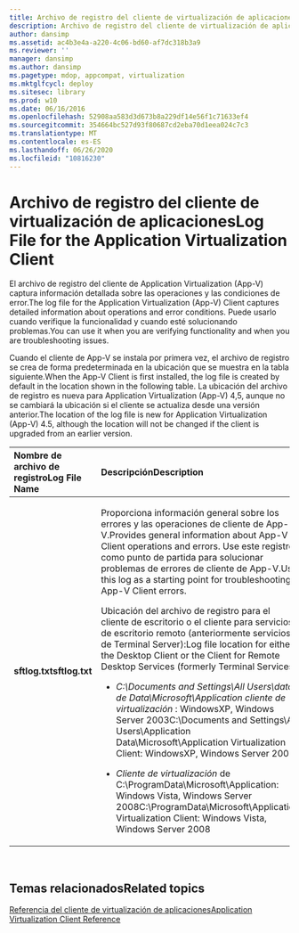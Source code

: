 ```yaml
---
title: Archivo de registro del cliente de virtualización de aplicaciones
description: Archivo de registro del cliente de virtualización de aplicaciones
author: dansimp
ms.assetid: ac4b3e4a-a220-4c06-bd60-af7dc318b3a9
ms.reviewer: ''
manager: dansimp
ms.author: dansimp
ms.pagetype: mdop, appcompat, virtualization
ms.mktglfcycl: deploy
ms.sitesec: library
ms.prod: w10
ms.date: 06/16/2016
ms.openlocfilehash: 52908aa583d3d673b8a229df14e56f1c71633ef4
ms.sourcegitcommit: 354664bc527d93f80687cd2eba70d1eea024c7c3
ms.translationtype: MT
ms.contentlocale: es-ES
ms.lasthandoff: 06/26/2020
ms.locfileid: "10816230"
---
```

# <span data-ttu-id="085c0-103">Archivo de registro del cliente de virtualización de aplicaciones</span><span class="sxs-lookup"><span data-stu-id="085c0-103">Log File for the Application Virtualization Client</span></span>


<span data-ttu-id="085c0-104">El archivo de registro del cliente de Application Virtualization (App-V) captura información detallada sobre las operaciones y las condiciones de error.</span><span class="sxs-lookup"><span data-stu-id="085c0-104">The log file for the Application Virtualization (App-V) Client captures detailed information about operations and error conditions.</span></span> <span data-ttu-id="085c0-105">Puede usarlo cuando verifique la funcionalidad y cuando esté solucionando problemas.</span><span class="sxs-lookup"><span data-stu-id="085c0-105">You can use it when you are verifying functionality and when you are troubleshooting issues.</span></span>

<span data-ttu-id="085c0-106">Cuando el cliente de App-V se instala por primera vez, el archivo de registro se crea de forma predeterminada en la ubicación que se muestra en la tabla siguiente.</span><span class="sxs-lookup"><span data-stu-id="085c0-106">When the App-V Client is first installed, the log file is created by default in the location shown in the following table.</span></span> <span data-ttu-id="085c0-107">La ubicación del archivo de registro es nueva para Application Virtualization (App-V) 4,5, aunque no se cambiará la ubicación si el cliente se actualiza desde una versión anterior.</span><span class="sxs-lookup"><span data-stu-id="085c0-107">The location of the log file is new for Application Virtualization (App-V) 4.5, although the location will not be changed if the client is upgraded from an earlier version.</span></span>

<table>
<colgroup>
<col width="50%" />
<col width="50%" />
</colgroup>
<thead>
<tr class="header">
<th align="left"><span data-ttu-id="085c0-108">Nombre de archivo de registro</span><span class="sxs-lookup"><span data-stu-id="085c0-108">Log File Name</span></span></th>
<th align="left"><span data-ttu-id="085c0-109">Descripción</span><span class="sxs-lookup"><span data-stu-id="085c0-109">Description</span></span></th>
</tr>
</thead>
<tbody>
<tr class="odd">
<td align="left"><p><strong><span data-ttu-id="085c0-110">sftlog.txt</span><span class="sxs-lookup"><span data-stu-id="085c0-110">sftlog.txt</span></span></strong></p></td>
<td align="left"><p><span data-ttu-id="085c0-111">Proporciona información general sobre los errores y las operaciones de cliente de App-V.</span><span class="sxs-lookup"><span data-stu-id="085c0-111">Provides general information about App-V Client operations and errors.</span></span> <span data-ttu-id="085c0-112">Use este registro como punto de partida para solucionar problemas de errores de cliente de App-V.</span><span class="sxs-lookup"><span data-stu-id="085c0-112">Use this log as a starting point for troubleshooting App-V Client errors.</span></span></p>
<p><span data-ttu-id="085c0-113">Ubicación del archivo de registro para el cliente de escritorio o el cliente para servicios de escritorio remoto (anteriormente servicios de Terminal Server):</span><span class="sxs-lookup"><span data-stu-id="085c0-113">Log file location for either the Desktop Client or the Client for Remote Desktop Services (formerly Terminal Services):</span></span></p>
<ul>
<li><p><em><span data-ttu-id="085c0-114">C:\Documents and Settings\All Users\datos de Data\Microsoft\Application cliente de virtualización </em> : WindowsXP, Windows Server 2003</span><span class="sxs-lookup"><span data-stu-id="085c0-114">C:\Documents and Settings\All Users\Application Data\Microsoft\Application Virtualization Client</em>: WindowsXP, Windows Server 2003</span></span></p></li>
<li><p><em><span data-ttu-id="085c0-115">Cliente de virtualización </em> de C:\ProgramData\Microsoft\Application: Windows Vista, Windows Server 2008</span><span class="sxs-lookup"><span data-stu-id="085c0-115">C:\ProgramData\Microsoft\Application Virtualization Client</em>: Windows Vista, Windows Server 2008</span></span></p></li>
</ul></td>
</tr>
</tbody>
</table>

 

## <span data-ttu-id="085c0-116">Temas relacionados</span><span class="sxs-lookup"><span data-stu-id="085c0-116">Related topics</span></span>


[<span data-ttu-id="085c0-117">Referencia del cliente de virtualización de aplicaciones</span><span class="sxs-lookup"><span data-stu-id="085c0-117">Application Virtualization Client Reference</span></span>](application-virtualization-client-reference.md)

 

 





